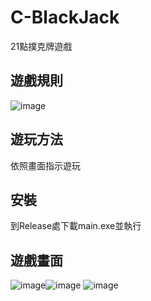 # C-BlackJack
21點撲克牌遊戲

## 遊戲規則
![image](https://github.com/tohousanae/C-BlackJack/assets/122202405/465845f2-afc3-4450-bbe6-7aa42e79d3e8)

## 遊玩方法
依照畫面指示遊玩

## 安裝
到Release處下載main.exe並執行

## 遊戲畫面
![image](https://github.com/tohousanae/C-BlackJack/assets/122202405/cc8d743f-67d1-4fec-838d-54eebe615dfa)![image](https://github.com/tohousanae/C-BlackJack/assets/122202405/2cf273d3-eac5-4dd3-a760-41a76d95879f)
![image](https://github.com/tohousanae/C-BlackJack/assets/122202405/356207eb-24ce-45c6-a816-12d663845dc9)



